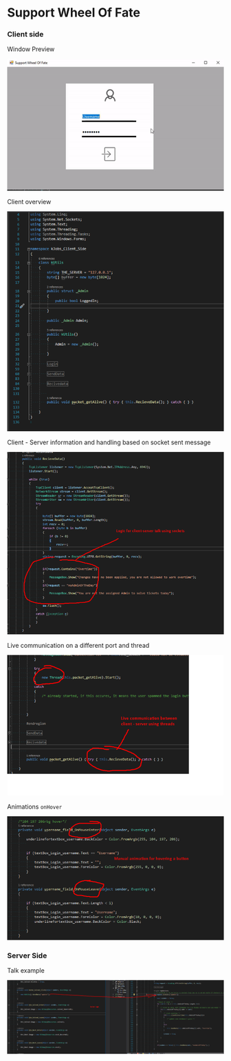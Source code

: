# Support Wheel Of Fate


### Client side


Window Preview


![previewc](pics/ezpreview.gif)

Client overview

![overview](pics/overvieew.png)


Client - Server information and handling based on socket sent message

![sssm](pics/Screenshot_2.png)


Live communication on a different port and thread

![livecc](pics/screenshot_3.png)


Animations `onHover`

![animationscc](pics/Screenshot_4.png)



### Server Side

Talk example

![ssT](pics/Screenshot_5.png)
